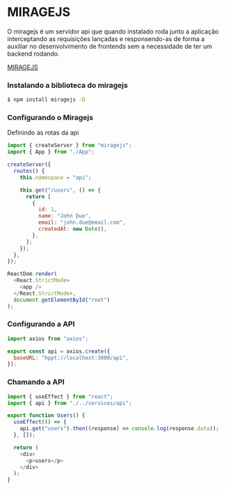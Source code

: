 # MIRAGEJS

O miragejs é um servidor api que quando instalado roda junto a aplicação interceptando as requisições lançadas e responsendo-as de forma a auxiliar no desenvolvimento de frontends sem a necessidade de ter um backend rodando.

[MIRAGEJS]('https://miragejs.com)

### Instalando a biblioteca do miragejs

```cmd
$ npm install miragejs -D
```

### Configurando o Miragejs

Definindo as rotas da api

```js
import { createServer } from "miragejs";
import { App } from "./App";

createServer({
  routes() {
    this.namespace = "api";

    this.get("/users", () => {
      return [
        {
          id: 1,
          name: "John Due",
          email: "john.due@email.com",
          createdAt: new Date(),
        },
      ];
    });
  },
});

ReactDom.render(
  <React.StrictMode>
    <app />
  </React.StrictMode>,
  document.getElementById("root")
);
```

### Configurando a API

```js
import axios from "axios";

export const api = axios.create({
  baseURL: "hppt://localhost:3000/api",
});
```

### Chamando a API

```js
import { useEffect } from "react";
import { api } from "./../services/api";

export function Users() {
  useEffect(() => {
    api.get("users").then((response) => console.log(response.data));
  }, []);

  return (
    <div>
      <p>users</p>
    </div>
  );
}
```
